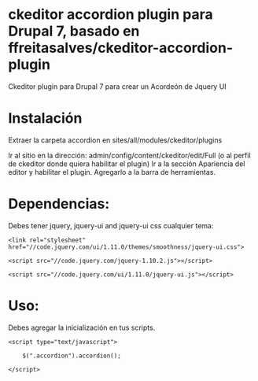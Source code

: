 ckeditor accordion plugin para Drupal 7, basado en ffreitasalves/ckeditor-accordion-plugin
=============

Ckeditor plugin para Drupal 7 para crear un Acordeón de Jquery UI


Instalación
=============

Extraer la carpeta accordion en sites/all/modules/ckeditor/plugins

Ir al sitio en la dirección: admin/config/content/ckeditor/edit/Full (o al perfil de ckeditor donde quiera habilitar el plugin)
Ir a la sección Apariencia del editor y habilitar el plugin. Agregarlo a la barra de herramientas.



Dependencias:
=============

Debes tener jquery, jquery-ui and jquery-ui css cualquier tema:

    <link rel="stylesheet" href="//code.jquery.com/ui/1.11.0/themes/smoothness/jquery-ui.css"> 
    
    <script src="//code.jquery.com/jquery-1.10.2.js"></script>
    
    <script src="//code.jquery.com/ui/1.11.0/jquery-ui.js"></script>

Uso:
=======
Debes agregar la inicialización en tus scripts.

    <script type="text/javascript">
    
        $(".accordion").accordion();
        
    </script>
